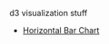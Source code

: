 d3 visualization stuff

-  [Horizontal Bar Chart](http://www.davidrobles.net/d3-sandbox/horizontal-pie-chart/index.html)
